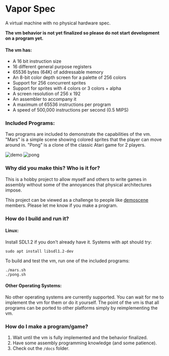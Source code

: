 # Vapor Spec
A virtual machine with no physical hardware spec.

**The vm behavior is not yet finalized so please do not start development on a program yet.**

#### The vm has:
- A 16 bit instruction size
- 16 different general purpose registers
- 65536 bytes (64K) of addressable memory
- An 8-bit color depth screen for a palette of 256 colors
- Support for 256 concurrent sprites
- Support for sprites with 4 colors or 3 colors + alpha
- A screen resolution of 256 x 192
- An assembler to accompany it
- A maximum of 65536 instructions per program
- A speed of 500,000 instructions per second (0.5 MIPS)

### Included Programs:
Two programs are included to demonstrate the capabilities of the vm. "Mars" is a simple scene showing colored sprites that the player can move around in. "Pong" is a clone of the classic Atari game for 2 players.

![demo](https://github.com/minkcv/vm/blob/master/mars.png)
![pong](https://github.com/minkcv/vm/blob/master/pong.png)

### Why did you make this? Who is it for?
This is a hobby project to allow myself and others to write games in assembly without some of the annoyances that physical architectures impose.

This project can be viewed as a challenge to people like  [demoscene](https://en.wikipedia.org/wiki/Demoscene) members. Please let me know if you make a program.

### How do I build and run it?
#### Linux:
Install SDL1.2 if you don't already have it. Systems with apt should try:

    sudo apt install libsdl1.2-dev

To build and test the vm, run one of the included programs:

    ./mars.sh
    ./pong.sh

#### Other Operating Systems:
No other operating systems are currently supported. You can wait for me to implement the vm for them or do it yourself. The point of the vm is that all programs can be ported to other platforms simply by reimplementing the vm.

### How do I make a program/game?
1. Wait until the vm is fully implemented and the behavior finalized.
2. Have some assembly programming knowledge (and some patience).
3. Check out the `/docs` folder.
